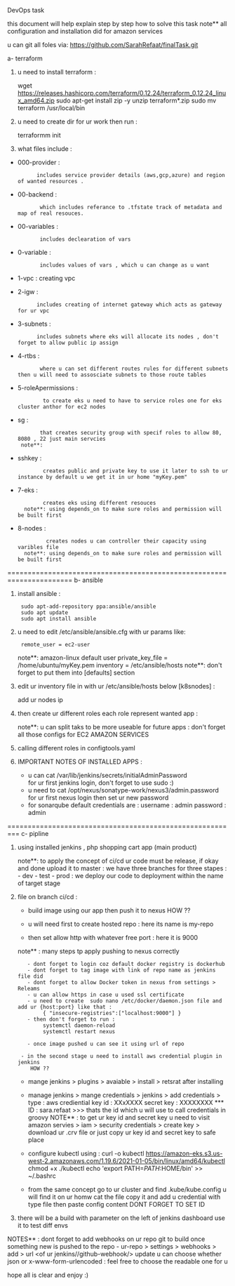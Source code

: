 DevOps task

   this document will help explain step by step how to solve this task 
   note** all configuration and installation did for amazon services 

   u can git all foles via: 
            https://github.com/SarahRefaat/finalTask.git
 
a- terraform

1) u need to install terraform :
   
   
   wget https://releases.hashicorp.com/terraform/0.12.24/terraform_0.12.24_linux_amd64.zip
   sudo apt-get install zip -y
   unzip terraform*.zip
   sudo mv terraform /usr/local/bin

2) u need to create dir for ur work then run :

    
    terraformm init 

3) what files include :           

  - 000-provider :
 
              includes service provider details (aws,gcp,azure) and region of wanted resources .
  
  - 00-backend :
 
               which includes referance to .tfstate track of metadata and map of real resouces.

  - 00-variables :

               includes declearation of vars 
  
  - 0-variable :

               includes values of vars , which u can change as u want                 

  - 1-vpc :
              creating vpc 
  
  - 2-igw :
           
              includes creating of internet gateway which acts as gateway for ur vpc

  - 3-subnets :
     
              includes subnets where eks will allocate its nodes , don't forget to allow public ip assign

  - 4-rtbs :
    
               where u can set different routes rules for different subnets then u will need to assosciate subnets to those route tables
            
  - 5-roleApermissions :
       
                to create eks u need to have to service roles one for eks cluster anthor for ec2 nodes 
   
  - sg : 
      
               that creates security group with specif roles to allow 80, 8080 , 22 just main servcies
         note**:

  - sshkey :
   
                creates public and private key to use it later to ssh to ur instance by default u we get it in ur home "myKey.pem"

  - 7-eks :
      
                creates eks using different resouces 
          note**: using depends_on to make sure roles and permission will be built first
  
  - 8-nodes :
          
                 creates nodes u can controller their capacity using varibles file
          note**: using depends_on to make sure roles and permission will be built first

======================================================================
b- ansible

   
1) install ansible :
       
        sudo apt-add-repository ppa:ansible/ansible
        sudo apt update
        sudo apt install ansible

2) u need to edit /etc/ansible/ansible.cfg with ur params like:
   
        remote_user = ec2-user
   note**: amazon-linux default user
        private_key_file = /home/ubuntu/myKey.pem
        inventory      = /etc/ansible/hosts
   note**: don't forget to put them into [defaults] section 

3) edit ur inventory file in with ur /etc/ansible/hosts below [k8snodes] :
    
      add ur nodes ip

4) then create ur different roles each role represent wanted app :
   
    note**:  u can split taks to be more useable for future apps
          :  don't forget all those configs for EC2 AMAZON SERVICES 

5) calling  different roles in configtools.yaml 

6) IMPORTANT NOTES OF INSTALLED APPS :
  
     -  u can cat /var/lib/jenkins/secrets/initialAdminPassword   
                for ur first jenkins login, don't forget to use sudo :)
     -  u need to cat /opt/nexus/sonatype-work/nexus3/admin.password
                for ur first nexus login then set ur new password
     -  for sonarqube default credentials are :
                username : admin
                password : admin

=========================================================
c- pipline 


1) using installed jenkins , php shopping cart app (main product)


   note**: to apply the concept of ci/cd ur code must be release, if okay and done upload it to master
         : we have three branches for three stapes :
                - dev
                - test
                - prod
         : we deploy our code to deployment within the name of target stage
         
2) file on branch ci/cd :
    
      - build image using our app then push it to nexus
        HOW ??

   - u will need first to create hosted repo :
        here its name is my-repo 

   - then set allow http with whatever free port :
        here it is 9000

   note** : many steps tp apply pushing to nexus correctly
          
          - dont forget to login coz default docker registry is dockerhub
          - dont forget to tag image with link of repo name as jenkins file did
          - dont forget to allow Docker token in nexus from settings > Releams
          - u can allow https in case u used ssl certificate 
          - u need to create  sudo nano /etc/docker/daemon.json file and add ur {host:port} like that :
               { "insecure-registries":["localhost:9000"] }
          - then don't forget to run :  
               systemctl daemon-reload
               systemctl restart nexus
   
          - once image pushed u can see it using url of repo

        - in the second stage u need to install aws credential plugin in jenkins
           HOW ??
    
    - mange jenkins > plugins > avaiable > install > retsrat after installing
    
    - manage jenkins > mange credentials > jenkins > add credentials > 
       type : aws crediential
       key id : XXxXXXX
       secret key : XXXXXXXX
    *** ID : sara.refaat     >>> thats the id which u will use to call credentials in groovy
      NOTE** : to get ur key id and secret key u need to visit amazon servies > iam > security credentials > create key > download ur .crv file or just copy ur key id and secret key to safe place
    - configure kubectl using :
        curl -o kubectl https://amazon-eks.s3.us-west-2.amazonaws.com/1.19.6/2021-01-05/bin/linux/amd64/kubectl
        chmod +x ./kubectl
        echo 'export PATH=$PATH:$HOME/bin' >> ~/.bashrc
        
    - from the same concept go to ur cluster and find .kube/kube.config
      u will find it on ur homw cat the file copy it and add u credential with type file then paste config content DONT FORGET TO SET ID 
    
3) there will be a build with parameter on the left of jenkins dashboard use it to test diff envs


NOTES** : dont forget to add webhooks on ur repo git to build once something new is pushed to the repo
        - ur-repo > settings > webhooks > add > url <of ur jenkins//github-webhook/> update 
               u can choose whether json or x-www-form-urlencoded : feel free to choose the readable one for u


hope all is clear and enjoy :)
               

